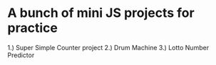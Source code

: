 # A bunch of mini JS projects for practice

1.) Super Simple Counter project
2.) Drum Machine
3.) Lotto Number Predictor
